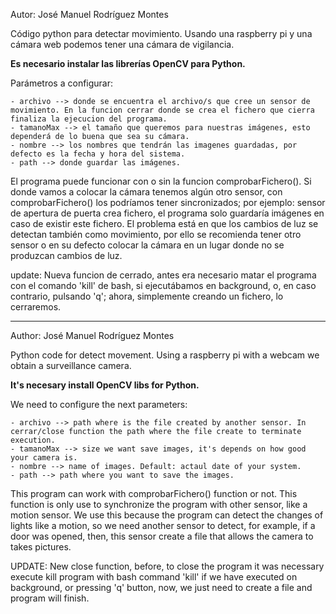 Autor: José Manuel Rodríguez Montes

Código python para detectar movimiento.
Usando una raspberry pi y una cámara web podemos tener una cámara de vigilancia.

****Es necesario instalar las librerías OpenCV para Python.****

Parámetros a configurar:

	- archivo --> donde se encuentra el archivo/s que cree un sensor de movimiento. En la funcion cerrar donde se crea el fichero que cierra finaliza la ejecucion del programa.
	- tamanoMax --> el tamaño que queremos para nuestras imágenes, esto dependerá de lo buena que sea su cámara.
	- nombre --> los nombres que tendrán las imagenes guardadas, por defecto es la fecha y hora del sistema.
	- path --> donde guardar las imágenes.

El programa puede funcionar con o sin la funcion comprobarFichero().
Si donde vamos a colocar la cámara tenemos algún otro sensor, con comprobarFichero() los podríamos tener sincronizados; por ejemplo: sensor de apertura de puerta crea fichero, el programa solo guardaría imágenes en caso de existir este fichero.
El problema está en que los cambios de luz se detectan también como movimiento, por ello se recomienda tener otro sensor o en su defecto colocar la cámara en un lugar donde no se produzcan cambios de luz.

update: Nueva funcion de cerrado, antes era necesario matar el programa con el comando 'kill' de bash, si ejecutábamos en background, o, en caso contrario, pulsando 'q'; ahora, simplemente creando un fichero, lo cerraremos.

-------------------------------------------

Author: José Manuel Rodríguez Montes

Python code for detect movement.
Using a raspberry pi with a webcam we obtain a surveillance camera.

****It's necesary install OpenCV libs for Python.****

We need to configure the next parameters:

	- archivo --> path where is the file created by another sensor. In cerrar/close function the path where the file create to terminate execution.
	- tamanoMax --> size we want save images, it's depends on how good your camera is.
	- nombre --> name of images. Default: actaul date of your system.
	- path --> path where you want to save the images.

This program can work with comprobarFichero() function or not. This function is only use to synchronize the program with other sensor, like a motion sensor. We use this because the program can detect the changes of lights like a motion, so we need another sensor to detect, for example, if a door was opened, then, this sensor create a file that allows the camera to takes pictures. 

UPDATE: New close function, before, to close the program it was necessary execute kill program with bash command 'kill' if we have executed on background, or pressing 'q' button, now, we just need to create a file and program will finish.
